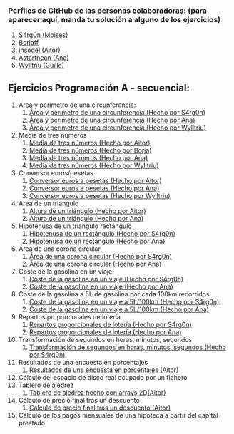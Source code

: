 ### Perfiles de GitHub de las personas colaboradoras:    (para aparecer aquí, manda tu solución a alguno de los ejercicios)
1. [S4rg0n (Moisés)](https://github.com/S4rg0n)
2. [Borjaff](https://github.com/Borjaff19)
3. [insodel (Aitor)](https://github.com/insodel)
4. [Astarthean (Ana)](https://github.com/Astarthean)
5. [Wylltriu (Guille)](https://github.com/Wylltriu)

## Ejercicios Programación A - secuencial:

1. Área y perímetro de una circunferencia:
    1. [Área y perímetro de una circunferencia (Hecho por S4rg0n)](https://github.com/insodel/DAW/blob/main/M03%20-%20PROGRA/Programacion%20secuencial/archivos%20.cs/1_circunferencia_S4rg0n.cs)
    2. [Área y perímetro de una circunferencia (Hecho por Ana)](https://github.com/insodel/DAW/blob/main/M03%20-%20PROGRA/Programacion%20secuencial/archivos%20.cs/areaperimetroCirculo_Ana.cs)
    3. [Área y perímetro de una circunferencia (Hecho por Wylltriu)](https://github.com/insodel/DAW/blob/main/M03%20-%20PROGRA/Programacion%20secuencial/archivos%20.cs/1_Circumferencia_Wylltriu.cs)
2. Media de tres números
    1. [Media de tres números (Hecho por Aitor)](https://github.com/insodel/DAW/blob/main/M03%20-%20PROGRA/Programacion%20secuencial/archivos%20.cs/media-de-tres-num.cs)
    2. [Media de tres números (Hecho por Borja)](https://github.com/insodel/DAW/blob/main/M03%20-%20PROGRA/Programacion%20secuencial/archivos%20.cs/ConversorEurospesetasBorja.cs)
    3. [Media de tres números (Hecho por Ana)](https://github.com/insodel/DAW/blob/main/M03%20-%20PROGRA/Programacion%20secuencial/archivos%20.cs/mediaNumeros_Anna.cs)
    4. [Media de tres números (Hecho por Wylltriu)](https://github.com/insodel/DAW/blob/main/M03%20-%20PROGRA/Programacion%20secuencial/archivos%20.cs/2_Media_3_valores_Wylltriu.cs)
3. Conversor euros/pesetas
    1. [Conversor euros a pesetas (Hecho por Aitor)](https://github.com/insodel/DAW/blob/main/M03%20-%20PROGRA/Programacion%20secuencial/archivos%20.cs/conversor-euro-pesetas.cs)
    2. [Conversor euros a pesetas (Hecho por Ana)](https://github.com/insodel/DAW/blob/main/M03%20-%20PROGRA/Programacion%20secuencial/archivos%20.cs/eurosPesetas_Ana.cs)
    3. [Conversor euros a pesetas (Hecho por Wylltriu)](https://github.com/insodel/DAW/blob/main/M03%20-%20PROGRA/Programacion%20secuencial/archivos%20.cs/3_Conversor_euro_pesetas_Wylltriu.cs)
4. Área de un triángulo
    1. [Altura de un triángulo (Hecho por Aitor)](https://github.com/insodel/DAW/blob/main/M03%20-%20PROGRA/Programacion%20secuencial/archivos%20.cs/area-triangulo.cs)
    2. [Altura de un triángulo (Hecho por Ana)](https://github.com/insodel/DAW/blob/main/M03%20-%20PROGRA/Programacion%20secuencial/archivos%20.cs/areaTriangulo_Ana.cs)
5. Hipotenusa de un triángulo rectángulo
    1. [Hipotenusa de un rectángulo (Hecho por S4rg0n)](https://github.com/insodel/DAW/blob/main/M03%20-%20PROGRA/Programacion%20secuencial/archivos%20.cs/5_pitagoras_S4rg0n.cs)
    2. [Hipotenusa de un rectángulo (Hecho por Ana)](https://github.com/insodel/DAW/blob/main/M03%20-%20PROGRA/Programacion%20secuencial/archivos%20.cs/hipotenusaTriangulo_Ana.cs)
6. Área de una corona circular
    1. [Área de una corona circular (Hecho por S4rg0n)](https://github.com/insodel/DAW/blob/main/M03%20-%20PROGRA/Programacion%20secuencial/archivos%20.cs/6_corona_S4rg0n.cs)
    2. [Área de una corona circular (Hecho por Ana)](https://github.com/insodel/DAW/blob/main/M03%20-%20PROGRA/Programacion%20secuencial/archivos%20.cs/coronaCircular_Ana.cs)
7. Coste de la gasolina en un viaje
    1. [Coste de la gasolina en un viaje (Hecho por S4rg0n)](https://github.com/insodel/DAW/blob/main/M03%20-%20PROGRA/Programacion%20secuencial/archivos%20.cs/7_coste_viaje_S4rg0n.cs)
    2. [Coste de la gasolina en un viaje (Hecho por Ana)](https://github.com/insodel/DAW/blob/main/M03%20-%20PROGRA/Programacion%20secuencial/archivos%20.cs/consumoCoche_Ana.cs)
8. Coste de la gasolina a 5L de gasolina por cada 100km recorridos
    1. [Coste de la gasolina en un viaje a 5L/100km (Hecho por S4rg0n)](https://github.com/insodel/DAW/blob/main/M03%20-%20PROGRA/Programacion%20secuencial/archivos%20.cs/8_viaje5litros_S4rg0n.cs)
    2. [Coste de la gasolina en un viaje a 5L/100km (Hecho por Ana)](https://github.com/insodel/DAW/blob/main/M03%20-%20PROGRA/Programacion%20secuencial/archivos%20.cs/consumoCoche2.cs)
9. Repartos proporcionales de lotería
    1. [Repartos proporcionales de lotería (Hecho por S4rg0n)](https://github.com/insodel/DAW/blob/main/M03%20-%20PROGRA/Programacion%20secuencial/archivos%20.cs/9_Reparto_loteria_S4rg0n.cs)
    2. [Repartos proporcionales de lotería (Hecho por Ana)](https://github.com/insodel/DAW/blob/main/M03%20-%20PROGRA/Programacion%20secuencial/archivos%20.cs/sorteoLoteria_Ana.cs)
10. Transformación de segundos en horas, minutos, segundos
    1. [Transformación de segundos en horas, minutos, segundos (Hecho por S4rg0n)](https://github.com/insodel/DAW/blob/main/M03%20-%20PROGRA/Programacion%20secuencial/archivos%20.cs/10_TransformacionTienpo.cs)
11. Resultados de una encuesta en porcentajes
    1. [Resultados de una encuesta en porcentajes (Aitor)](https://github.com/insodel/DAW/blob/main/M03%20-%20PROGRA/Programacion%20secuencial/archivos%20.cs/programacionsecAitorej11.cs)
12. Cálculo del espacio de disco real ocupado por un fichero
13. Tablero de ajedrez
    1. [Tablero de ajedrez hecho con arrays 2D(Aitor)](https://github.com/insodel/DAW/blob/main/M03%20-%20PROGRA/Programacion%20secuencial/archivos%20.cs/progamacionsecAitor13.cs)
14. Cálculo de precio final tras un descuento
    1. [Cálculo de precio final tras un descuento (Aitor)](https://github.com/insodel/DAW/blob/main/M03%20-%20PROGRA/Programacion%20secuencial/archivos%20.cs/progamacionsecAitor14.cs)
15. Cálculo de los pagos mensuales de una hipoteca a partir del capital prestado
